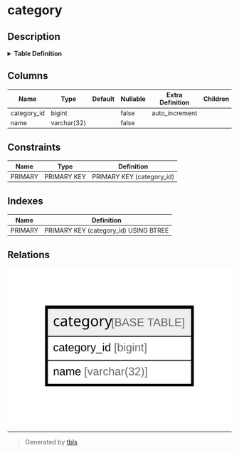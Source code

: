 # category

## Description

<details>
<summary><strong>Table Definition</strong></summary>

```sql
CREATE TABLE `category` (
  `category_id` bigint NOT NULL AUTO_INCREMENT,
  `name` varchar(32) NOT NULL,
  PRIMARY KEY (`category_id`)
) ENGINE=InnoDB AUTO_INCREMENT=[Redacted by tbls] DEFAULT CHARSET=utf8mb4 COLLATE=utf8mb4_0900_ai_ci
```

</details>

## Columns

| Name | Type | Default | Nullable | Extra Definition | Children | Parents | Comment |
| ---- | ---- | ------- | -------- | ---------------- | -------- | ------- | ------- |
| category_id | bigint |  | false | auto_increment |  |  |  |
| name | varchar(32) |  | false |  |  |  |  |

## Constraints

| Name | Type | Definition |
| ---- | ---- | ---------- |
| PRIMARY | PRIMARY KEY | PRIMARY KEY (category_id) |

## Indexes

| Name | Definition |
| ---- | ---------- |
| PRIMARY | PRIMARY KEY (category_id) USING BTREE |

## Relations

![er](category.svg)

---

> Generated by [tbls](https://github.com/k1LoW/tbls)
